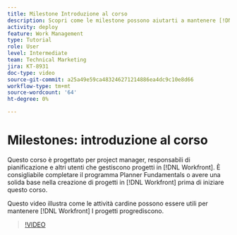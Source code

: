 ```yaml
---
title: Milestone Introduzione al corso
description: Scopri come le milestone possono aiutarti a mantenere [!DNL  Workfront] I progetti progrediscono.
activity: deploy
feature: Work Management
type: Tutorial
role: User
level: Intermediate
team: Technical Marketing
jira: KT-8931
doc-type: video
source-git-commit: a25a49e59ca483246271214886ea4dc9c10e8d66
workflow-type: tm+mt
source-wordcount: '64'
ht-degree: 0%

---
```


# Milestones: introduzione al corso

Questo corso è progettato per project manager, responsabili di pianificazione e altri utenti che gestiscono progetti in [!DNL Workfront]. È consigliabile completare il programma Planner Fundamentals o avere una solida base nella creazione di progetti in [!DNL Workfront] prima di iniziare questo corso.

Questo video illustra come le attività cardine possono essere utili per mantenere [!DNL  Workfront] I progetti progrediscono.

>[!VIDEO](https://video.tv.adobe.com/v/335203/?quality=12&learn=on)
